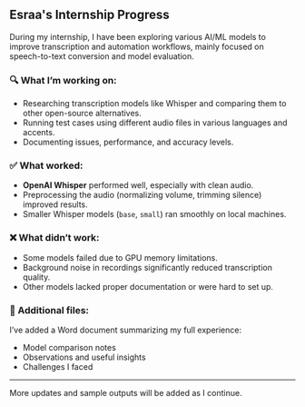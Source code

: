 ## Esraa's Internship Progress

During my internship, I have been exploring various AI/ML models to improve transcription and automation workflows, mainly focused on speech-to-text conversion and model evaluation.

### 🔍 What I’m working on:
- Researching transcription models like Whisper and comparing them to other open-source alternatives.
- Running test cases using different audio files in various languages and accents.
- Documenting issues, performance, and accuracy levels.

### ✅ What worked:
- **OpenAI Whisper** performed well, especially with clean audio.
- Preprocessing the audio (normalizing volume, trimming silence) improved results.
- Smaller Whisper models (`base`, `small`) ran smoothly on local machines.

### ❌ What didn’t work:
- Some models failed due to GPU memory limitations.
- Background noise in recordings significantly reduced transcription quality.
- Other models lacked proper documentation or were hard to set up.

### 📄 Additional files:
I’ve added a Word document summarizing my full experience:
-  Model comparison notes
-  Observations and useful insights
-  Challenges I faced

---

More updates and sample outputs will be added as I continue.
